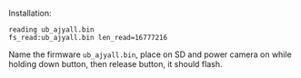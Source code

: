 Installation:
```
reading ub_ajyall.bin
fs_read:ub_ajyall.bin len_read=16777216
```

Name the firmware `ub_ajyall.bin`, place on SD and power camera on while holding down button, then release button, it should flash.